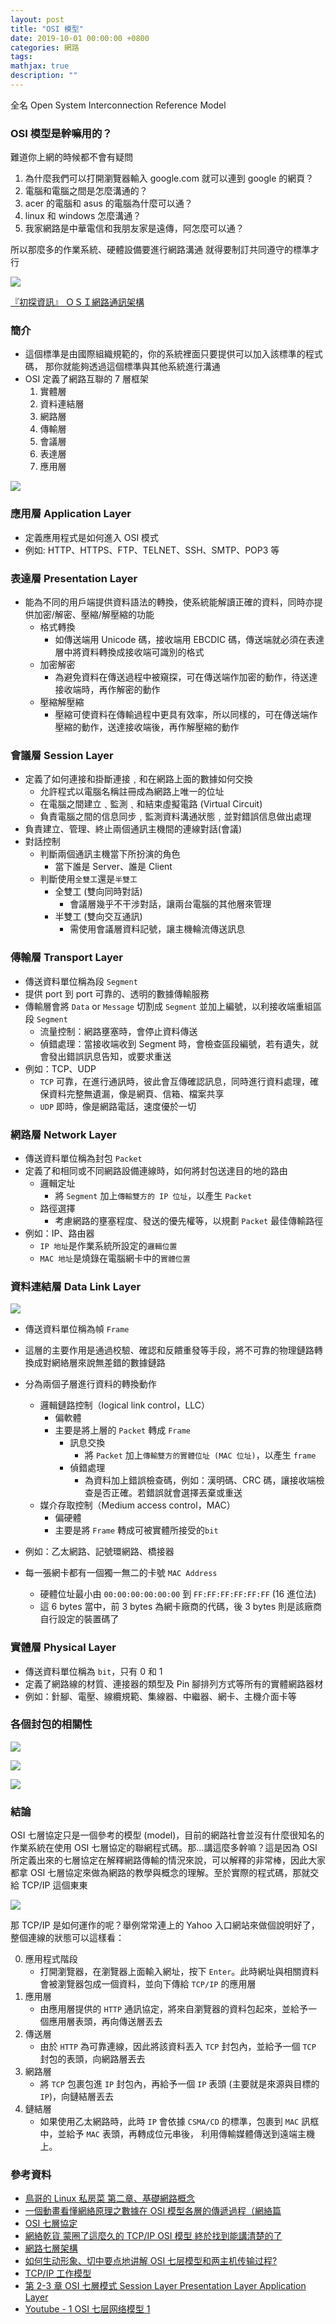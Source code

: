 ```yaml
---
layout: post
title: "OSI 模型"
date: 2019-10-01 00:00:00 +0800
categories: 網路
tags:
mathjax: true
description: ""
---
```


全名 Open System Interconnection Reference Model

### OSI 模型是幹嘛用的？

難道你上網的時候都不會有疑問

1. 為什麼我們可以打開瀏覽器輸入 google.com 就可以連到 google 的網頁？
2. 電腦和電腦之間是怎麼溝通的？
3. acer 的電腦和 asus 的電腦為什麼可以通？
4. linux 和 windows 怎麼溝通？
5. 我家網路是中華電信和我朋友家是遠傳，阿怎麼可以通？

所以那麼多的作業系統、硬體設備要進行網路溝通
就得要制訂共同遵守的標準才行

![](https://i.imgur.com/9DFaVfp.png)

[『初探資訊』 ＯＳＩ網路通訊架構](https://www.youtube.com/watch?v=kyARqyCjoYY)

### 簡介

- 這個標準是由國際組織規範的，你的系統裡面只要提供可以加入該標準的程式碼， 那你就能夠透過這個標準與其他系統進行溝通
- OSI 定義了網路互聯的 7 層框架
  1. 實體層
  2. 資料連結層
  3. 網路層
  4. 傳輸層
  5. 會議層
  6. 表達層
  7. 應用層

![](https://i.imgur.com/0st4ETA.png)

### 應用層 Application Layer

- 定義應用程式是如何進入 OSI 模式
- 例如: HTTP、HTTPS、FTP、TELNET、SSH、SMTP、POP3 等

### 表達層 Presentation Layer

- 能為不同的用戶端提供資料語法的轉換，使系統能解讀正確的資料，同時亦提供加密/解密、壓縮/解壓縮的功能
  - 格式轉換
    - 如傳送端用 Unicode 碼，接收端用 EBCDIC 碼，傳送端就必須在表達層中將資料轉換成接收端可識別的格式
  - 加密解密
    - 為避免資料在傳送過程中被窺探，可在傳送端作加密的動作，待送達接收端時，再作解密的動作
  - 壓縮解壓縮
    - 壓縮可使資料在傳輸過程中更具有效率，所以同樣的，可在傳送端作壓縮的動作，送達接收端後，再作解壓縮的動作

### 會議層 Session Layer

- 定義了如何連接和掛斷連接﹐和在網路上面的數據如何交換
  - 允許程式以電腦名稱註冊成為網路上唯一的位址
  - 在電腦之間建立﹑監測﹑和結束虛擬電路 (Virtual Circuit)
  - 負責電腦之間的信息同步﹐監測資料溝通狀態﹐並對錯誤信息做出處理
- 負責建立、管理、終止兩個通訊主機間的連線對話(會議)
- 對話控制
  - 判斷兩個通訊主機當下所扮演的角色
    - 當下誰是 Server、誰是 Client
  - 判斷使用`全雙工`還是`半雙工`
    - 全雙工 (雙向同時對話)
      - 會議層幾乎不干涉對話，讓兩台電腦的其他層來管理
    - 半雙工 (雙向交互通訊)
      - 需使用會議層資料記號，讓主機輪流傳送訊息

### 傳輸層 Transport Layer

- 傳送資料單位稱為段 `Segment`
- 提供 port 到 port 可靠的、透明的數據傳輸服務
- 傳輸層會將 `Data` or `Message` 切割成 `Segment` 並加上編號，以利接收端重組區段 `Segment`
  - 流量控制：網路壅塞時，會停止資料傳送
  - 偵錯處理：當接收端收到 Segment 時，會檢查區段編號，若有遺失，就會發出錯誤訊息告知，或要求重送
- 例如：TCP、UDP
  - `TCP` 可靠，在進行通訊時，彼此會互傳確認訊息，同時進行資料處理，確保資料完整無遺漏，像是網頁、信箱、檔案共享
  - `UDP` 即時，像是網路電話，速度優於一切

### 網路層 Network Layer

- 傳送資料單位稱為封包 `Packet`
- 定義了和相同或不同網路設備連線時，如何將封包送達目的地的路由
  - 邏輯定址
    - 將 `Segment` 加上`傳輸雙方的 IP 位址`，以產生 `Packet`
  - 路徑選擇
    - 考慮網路的壅塞程度、發送的優先權等，以規劃 `Packet` 最佳傳輸路徑
- 例如：IP、路由器
  - `IP 地址`是作業系統所設定的`邏輯位置`
  - `MAC 地址`是燒錄在電腦網卡中的`實體位置`

### 資料連結層 Data Link Layer

![](https://i.imgur.com/TBkaxc6.png)

- 傳送資料單位稱為幀 `Frame`
- 這層的主要作用是通過校驗、確認和反饋重發等手段，將不可靠的物理鏈路轉換成對網絡層來說無差錯的數據鏈路
- 分為兩個子層進行資料的轉換動作
  - 邏輯鏈路控制（logical link control，LLC）
    - 偏軟體
    - 主要是將上層的 `Packet` 轉成 `Frame`
      - 訊息交換
        - 將 `Packet` 加上`傳輸雙方的實體位址 (MAC 位址)`，以產生 `frame`
      - 偵錯處理
        - 為資料加上錯誤檢查碼，例如：漢明碼、CRC 碼，讓接收端檢查是否正確。若錯誤就會選擇丟棄或重送
  - 媒介存取控制（Medium access control，MAC）
    - 偏硬體
    - 主要是將 `Frame` 轉成可被實體所接受的`bit`
- 例如：乙太網路、記號環網路、橋接器

- 每一張網卡都有一個獨一無二的卡號 `MAC Address`
  - 硬體位址最小由 `00:00:00:00:00:00` 到 `FF:FF:FF:FF:FF:FF` (16 進位法)
  - 這 6 bytes 當中，前 3 bytes 為網卡廠商的代碼，後 3 bytes 則是該廠商自行設定的裝置碼了

### 實體層 Physical Layer

- 傳送資料單位稱為 `bit`，只有 0 和 1
- 定義了網路線的材質、連接器的類型及 Pin 腳排列方式等所有的實體網路器材
- 例如：針腳、電壓、線纜規範、集線器、中繼器、網卡、主機介面卡等

### 各個封包的相關性

![](https://i.imgur.com/Fr3aEHM.png)

![](https://i.imgur.com/arN7odc.png)

![](https://i.imgur.com/FzzeB9j.png)

### 結論

OSI 七層協定只是一個參考的模型 (model)，目前的網路社會並沒有什麼很知名的作業系統在使用 OSI 七層協定的聯網程式碼。那...講這麼多幹嘛？這是因為 OSI 所定義出來的七層協定在解釋網路傳輸的情況來說，可以解釋的非常棒，因此大家都拿 OSI 七層協定來做為網路的教學與概念的理解。至於實際的程式碼，那就交給 TCP/IP 這個東東

![](https://i.imgur.com/yqGtbLM.png)

那 TCP/IP 是如何運作的呢？舉例常常連上的 Yahoo 入口網站來做個說明好了，整個連線的狀態可以這樣看：

0. 應用程式階段
   - 打開瀏覽器，在瀏覽器上面輸入網址，按下 `Enter`。此時網址與相關資料會被瀏覽器包成一個資料，並向下傳給 `TCP/IP` 的應用層
1. 應用層
   - 由應用層提供的 `HTTP` 通訊協定，將來自瀏覽器的資料包起來，並給予一個應用層表頭，再向傳送層丟去
1. 傳送層
   - 由於 `HTTP` 為可靠連線，因此將該資料丟入 `TCP` 封包內，並給予一個 `TCP` 封包的表頭，向網路層丟去
1. 網路層
   - 將 `TCP` 包裹包進 `IP` 封包內，再給予一個 `IP` 表頭 (主要就是來源與目標的 `IP`)，向鏈結層丟去
1. 鏈結層
   - 如果使用乙太網路時，此時 `IP` 會依據 `CSMA/CD` 的標準，包裹到 `MAC` 訊框中，並給予 `MAC` 表頭，再轉成位元串後， 利用傳輸媒體傳送到遠端主機上。

### 參考資料

- [鳥哥的 Linux 私房菜 第二章、基礎網路概念](http://linux.vbird.org/linux_server/0110network_basic.php)
- [一個動畫看懂網絡原理之數據在 OSI 模型各層的傳遞過程（網絡篇](https://kknews.cc/zh-tw/comic/kn95grv.html)
- [OSI 七層協定](http://blog.ilc.edu.tw/blog/index.php?op=printView&articleId=687278&blogId=33949)
- [網絡乾貨 蒙圈了這麼久的 TCP/IP OSI 模型 終於找到能講清楚的了](https://kknews.cc/news/axm9x5v.html)
- [網路七層架構](https://www.slideshare.net/ssuserd7440a/ais8)
- [如何生动形象、切中要点地讲解 OSI 七层模型和两主机传输过程?](https://www.zhihu.com/question/24002080)
- [TCP/IP 工作模型](https://blog.csdn.net/Edwingu/article/details/8931153)
- [第 2-3 章 OSI 七層模式 Session Layer Presentation Layer Application Layer](https://slidesplayer.com/slide/11520552/)
- [Youtube - 1 OSI 七层网络模型 1](https://www.youtube.com/watch?v=5UluGxlw-p0&list=PLeqJ4QAZIi9y3b75alI9ys0glgO2D1flT&index=7)
